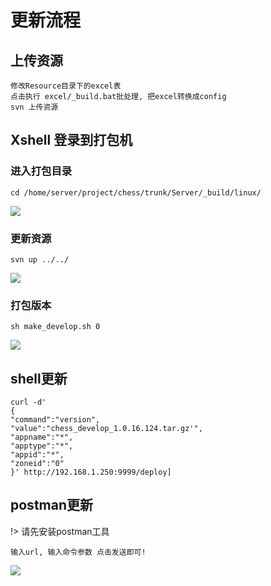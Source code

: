 # 更新流程

## 上传资源
	修改Resource目录下的excel表
	点击执行 excel/_build.bat批处理, 把excel转换成config
	svn 上传资源

## Xshell 登录到打包机

### 进入打包目录

    cd /home/server/project/chess/trunk/Server/_build/linux/

![](https://i.imgur.com/xpMgPGe.png)

### 更新资源

    svn up ../../

![](https://i.imgur.com/oBI4Fl4.png)

### 打包版本

    sh make_develop.sh 0

![](https://i.imgur.com/95ITaSJ.png)

## shell更新
	
	curl -d'
	{
	"command":"version",
  	"value":"chess_develop_1.0.16.124.tar.gz'",
  	"appname":"*",
  	"apptype":"*",
  	"appid":"*",
  	"zoneid":"0"
	}' http://192.168.1.250:9999/deploy]


## postman更新
!> 请先安装postman工具

	输入url, 输入命令参数 点击发送即可!

![](https://i.imgur.com/EqxyOq1.png)

